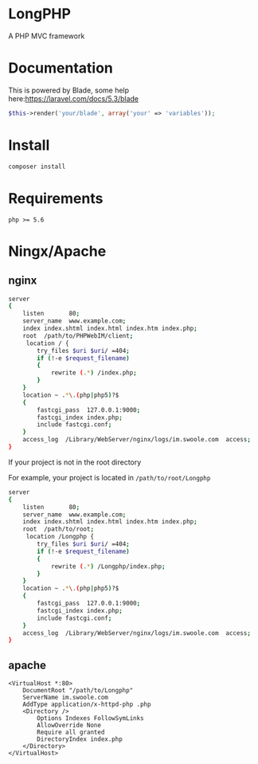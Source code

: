 # LongPHP
A PHP MVC framework

# Documentation

This is powered by Blade, some help here:https://laravel.com/docs/5.3/blade
``` php
$this->render('your/blade', array('your' => 'variables'));
```

# Install

``` bash
composer install
```

# Requirements

`php >= 5.6`

# Ningx/Apache

## nginx

``` bash
server 
{
    listen       80;
    server_name  www.example.com;
    index index.shtml index.html index.htm index.php;
    root  /path/to/PHPWebIM/client;
     location / {
        try_files $uri $uri/ =404;
        if (!-e $request_filename)
        {
            rewrite (.*) /index.php;
        }
    }
    location ~ .*\.(php|php5)?$
    {
        fastcgi_pass  127.0.0.1:9000;
        fastcgi_index index.php;
        include fastcgi.conf;
    }
    access_log  /Library/WebServer/nginx/logs/im.swoole.com  access;
}
```
If your project is not in the root directory

For example, your project is located in `/path/to/root/Longphp`

``` bash
server 
{
    listen       80;
    server_name  www.example.com;
    index index.shtml index.html index.htm index.php;
    root  /path/to/root;
     location /Longphp {
        try_files $uri $uri/ =404;
        if (!-e $request_filename)
        {
            rewrite (.*) /Longphp/index.php;
        }
    }
    location ~ .*\.(php|php5)?$
    {
        fastcgi_pass  127.0.0.1:9000;
        fastcgi_index index.php;
        include fastcgi.conf;
    }
    access_log  /Library/WebServer/nginx/logs/im.swoole.com  access;
}
```


## apache
``` apacheconfig
<VirtualHost *:80>
    DocumentRoot "/path/to/Longphp"
    ServerName im.swoole.com
    AddType application/x-httpd-php .php
    <Directory />
        Options Indexes FollowSymLinks
        AllowOverride None
        Require all granted
        DirectoryIndex index.php
    </Directory>
</VirtualHost>
```



